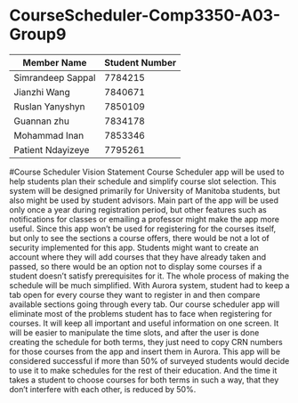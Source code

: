 # CourseScheduler-Comp3350-A03-Group9

| Member Name | Student Number |
| ------ | ------ |
| Simrandeep Sappal | 7784215 |
| Jianzhi Wang | 7840671|
| Ruslan Yanyshyn| 7850109 |
| Guannan zhu | 7834178 |
| Mohammad Inan | 7853346 |
| Patient Ndayizeye | 7795261 |


#Course Scheduler Vision Statement
Course Scheduler app will be used to help students plan their schedule and simplify course slot selection. 
This system will be designed primarily for University of Manitoba students, but also might be used by student advisors. Main part of the app will be used only once a year during registration period, but other features such as notifications for classes or emailing a professor might make the app more useful.
Since this app won’t be used for registering for the courses itself, but only to see the sections a course offers, there would be not a lot of security implemented for this app. Students might want to create an account where they will add courses that they have already taken and passed, so there would be an option not to display some courses if a student doesn’t satisfy prerequisites for it.
The whole process of making the schedule will be much simplified. With Aurora system, student had to keep a tab open for every course they want to register in and then compare available sections going through every tab. Our course scheduler app will eliminate most of the problems student has to face when registering for courses. It will keep all important and useful information on one screen. It will be easier to manipulate the time slots, and after the user is done creating the schedule for both terms, they just need to copy CRN numbers for those courses from the app and insert them in Aurora.
This app will be considered successful if more than 50% of surveyed students would decide to use it to make schedules for the rest of their education. And the time it takes a student to choose courses for both terms in such a way, that they don’t interfere with each other, is reduced by 50%.
